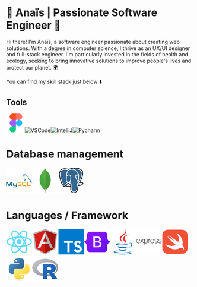 # :hibiscus: Anaïs | Passionate Software Engineer :hibiscus:

Hi there! I'm Anaïs, a software engineer passionate about creating web solutions. With a degree in computer science, I thrive as an UX/UI designer and full-stack engineer. I'm particularly invested in the fields of health and ecology, seeking to bring innovative solutions to improve people's lives and protect our planet. :earth_africa:

You can find my skill stack just below :arrow_down:

## Tools
<img src="https://github.com/devicons/devicon/blob/master/icons/figma/figma-original.svg" alt="Figma" width="50" height="50"><img src="https://github.com/AnaisVlr/AnaisVlr/assets/90798948/9880f86c-e2c9-42c2-b913-c8b93e7fb92c" alt="VSCode" width="50" height="50"><img src="https://resources.jetbrains.com/storage/products/company/brand/logos/IntelliJ_IDEA_icon.svg" alt="IntelliJ" width="50" height="50"><img src="https://resources.jetbrains.com/storage/products/company/brand/logos/PyCharm_icon.svg" alt="Pycharm" width="50" height="50">

# Database management 
<img src="https://github.com/devicons/devicon/blob/master/icons/mysql/mysql-original-wordmark.svg" alt="MySQL" width="70" height="70"><img src="https://github.com/devicons/devicon/blob/master/icons/mongodb/mongodb-original.svg" alt="MongoDB" width="70" height="70"><img src="https://github.com/devicons/devicon/blob/master/icons/postgresql/postgresql-original.svg" alt="Postgre" width="70" height="70">

# Languages / Framework
<img src="https://github.com/devicons/devicon/blob/master/icons/react/react-original.svg" alt="React" width="70" height="70"><img src="https://github.com/devicons/devicon/blob/master/icons/angularjs/angularjs-original.svg" alt="Angular" width="70" height="70"><img src="https://github.com/devicons/devicon/blob/master/icons/typescript/typescript-original.svg" alt="TS" width="70" height="70"><img src="https://github.com/devicons/devicon/blob/master/icons/bootstrap/bootstrap-original.svg" alt="Bootstrap" width="70" height="70"><img src="https://github.com/devicons/devicon/blob/master/icons/java/java-original.svg" alt="Java" width="70" height="70"><img src="https://github.com/devicons/devicon/blob/master/icons/express/express-original-wordmark.svg" alt="Express" width="70" height="70"><img src="https://github.com/devicons/devicon/blob/master/icons/swift/swift-original.svg" alt="Swift" width="70" height="70"><img src="https://github.com/devicons/devicon/blob/master/icons/python/python-original.svg" alt="Python" width="70" height="70"><img src="https://github.com/devicons/devicon/blob/master/icons/r/r-original.svg" alt="R" width="70" height="70">
